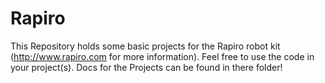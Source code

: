 # Rapiro

This Repository holds some basic projects for the Rapiro robot kit (http://www.rapiro.com for more information). Feel free to 
use the code in your project(s). Docs for the Projects can be found in there folder! 
